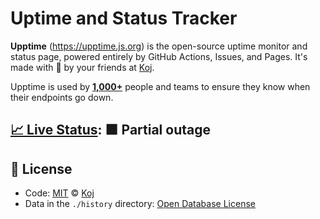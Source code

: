# Uptime and Status Tracker

<!--start: description-->

**Upptime** (https://upptime.js.org) is the open-source uptime monitor and status page, powered entirely by GitHub Actions, Issues, and Pages. It's made with 💚 by your friends at [Koj](https://koj.co).

Upptime is used by [**1,000+**](https://github.com/topics/upptime) people and teams to ensure they know when their endpoints go down.

<!--end: description-->

## [📈 Live Status](https://status.tomichen.com): <!--live status--> **🟧 Partial outage**

<!--start: status pages-->

<!--end: status pages-->

## 📄 License

- Code: [MIT](./LICENSE) © [Koj](https://koj.co)
- Data in the `./history` directory: [Open Database License](https://opendatacommons.org/licenses/odbl/1-0/)
